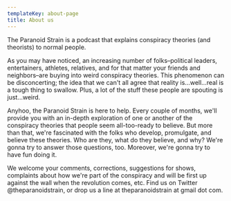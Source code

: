 ```yaml
---
templateKey: about-page
title: About us
---
```


The Paranoid Strain is a podcast that explains conspiracy theories (and theorists) to normal people.

As you may have noticed, an increasing number of folks–political leaders, entertainers, athletes, relatives, and for that matter your friends and neighbors–are buying into weird conspiracy theories. This phenomenon can be disconcerting; the idea that we can't all agree that reality is…well…real is a tough thing to swallow. Plus, a lot of the stuff these people are spouting is just…weird.

Anyhoo, the Paranoid Strain is here to help. Every couple of months, we'll provide you with an in-depth exploration of one or another of the conspiracy theories that people seem all-too-ready to believe. But more than that, we're fascinated with the folks who develop, promulgate, and believe these theories. Who are they, what do they believe, and why? We're gonna try to answer those questions, too. Moreover, we're gonna try to have fun doing it.

We welcome your comments, corrections, suggestions for shows, complaints about how we're part of the conspiracy and will be first up against the wall when the revolution comes, etc. Find us on Twitter @theparanoidstrain, or drop us a line at theparanoidstrain at gmail dot com.